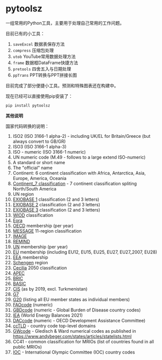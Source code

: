 # pytoolsz

一组常用的Python工具，主要用于处理自己常用的工作问题。

目前已有的小工具：

1. `saveExcel` 数据表保存方法
2. `compress` 压缩包处理
3. `utob` YouTube常用数据处理方法
4. `frame` 数据框DataFrame快捷方法
5. `pretools` 四舍五入与日期处理
6. `ppTrans` PPT转换与PPT拼接长图

目前完成了部分便捷小工具。预测和特殊图表还在构建中。

现在已经可以直接使用pip安装了：

```bash
pip install pytoolsz
```

**其他说明**

国家代码转换的说明：

1.  ISO2 (ISO 3166-1 alpha-2) - including UK/EL for Britain/Greece (but always convert to GB/GR)
2.  ISO3 (ISO 3166-1 alpha-3)
3.  ISO - numeric (ISO 3166-1 numeric)
4.  UN numeric code (M.49 - follows to a large extend ISO-numeric)
5.  A standard or short name
6.  The "official" name
7.  Continent: 6 continent classification with Africa, Antarctica, Asia, Europe, America, Oceania
8.  [Continent_7 classification](https://ourworldindata.org/world-region-map-definitions) - 7 continent classification spliting North/South America
9.  UN region
10. [EXIOBASE 1](http://exiobase.eu/) classification (2 and 3 letters)
11. [EXIOBASE 2](http://exiobase.eu/) classification (2 and 3 letters)
12. [EXIOBASE 3](https://zenodo.org/doi/10.5281/zenodo.3583070) classification (2 and 3 letters)
13. [WIOD](http://www.wiod.org/home) classification
14. [Eora](http://www.worldmrio.com/)
15. [OECD](http://www.oecd.org/about/membersandpartners/list-oecd-member-countries.htm)
    membership (per year)
16. [MESSAGE](http://www.iiasa.ac.at/web/home/research/researchPrograms/Energy/MESSAGE-model-regions.en.html)
    11-region classification
17. [IMAGE](https://models.pbl.nl/image/index.php/Welcome_to_IMAGE_3.0_Documentation)
18. [REMIND](https://www.pik-potsdam.de/en/institute/departments/transformation-pathways/models/remind)
19. [UN](http://www.un.org/en/members/) membership (per year)
20. [EU](https://ec.europa.eu/eurostat/statistics-explained/index.php/Glossary:EU_enlargements)
    membership (including EU12, EU15, EU25, EU27, EU27_2007, EU28)
21. [EEA](https://ec.europa.eu/eurostat/statistics-explained/index.php/Glossary:European_Economic_Area_(EEA))
    membership
22. [Schengen](https://en.wikipedia.org/wiki/Schengen_Area) region
23. [Cecilia](https://cecilia2050.eu/system/files/De%20Koning%20et%20al.%20%282014%29_Scenarios%20for%202050_0.pdf)
    2050 classification
24. [APEC](https://en.wikipedia.org/wiki/Asia-Pacific_Economic_Cooperation)
25. [BRIC](https://en.wikipedia.org/wiki/BRIC)
26. [BASIC](https://en.wikipedia.org/wiki/BASIC_countries)
27. [CIS](https://en.wikipedia.org/wiki/Commonwealth_of_Independent_States)
    (as by 2019, excl. Turkmenistan)
28. [G7](https://en.wikipedia.org/wiki/Group_of_Seven)
29. [G20](https://en.wikipedia.org/wiki/G20) (listing all EU member
    states as individual members)
30. [FAOcode](http://www.fao.org/faostat/en/#definitions) (numeric)
31. [GBDcode](http://ghdx.healthdata.org/) (numeric - Global Burden of
    Disease country codes)
32. [IEA](https://www.iea.org/countries) (World Energy Balances 2021)
33. [DACcode](https://www.oecd.org/dac/financing-sustainable-development/development-finance-standards/dacandcrscodelists.htm)
    (numeric - OECD Development Assistance Committee)
33. [ccTLD](https://en.wikipedia.org/wiki/Country_code_top-level_domain) - country code top-level domains
34. [GWcode](https://www.tandfonline.com/doi/abs/10.1080/03050629908434958) - Gledisch & Ward numerical codes as published in https://www.andybeger.com/states/articles/statelists.html
35. CC41 - common classification for MRIOs (list of countries found in all public MRIOs)
36. [IOC](https://en.wikipedia.org/wiki/List_of_IOC_country_codes) - International Olympic Committee (IOC) country codes